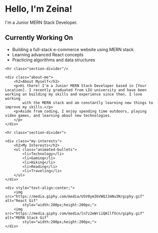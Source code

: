 <!DOCTYPE html>
<html>

<head>
    <link rel="stylesheet" href="https://cdnjs.cloudflare.com/ajax/libs/font-awesome/5.15.3/css/all.min.css" />
    <link rel="stylesheet" href="stylesheet.css">
</head>

<body>
    <h1>Hello, I'm Zeina!</h1>
    <p>I'm a Junior MERN Stack Developer.</p>
    <div style="text-align:center;">
        <i class="fab fa-html5 icon"></i>
        <i class="fab fa-css3-alt icon"></i>
        <i class="fab fa-js-square icon"></i>
        <i class="fab fa-react icon"></i>
        <i class="fab fa-node-js icon"></i>
    </div>
    <div class="currently-working">
        <h2>Currently Working On</h2>
        <ul class="animated-bullets">
            <li>Building a full-stack e-commerce website using MERN stack</li>
            <li>Learning advanced React concepts</li>
            <li>Practicing algorithms and data structures</li>
        </ul>
    </div>

    <hr class="section-divider"/>

    <div class="about-me">
        <h2>About Myself</h2>
        <p>Hi there! I'm a Junior MERN Stack Developer based in [Your Location]. I recently graduated from LIU university and have been working on building my skills and experience since then. I love working
            with the MERN stack and am constantly learning new things to improve my skills.</p>
        <p>Aside from coding, I enjoy spending time outdoors, playing video games, and learning about new technologies.
        </p>
    </div>

    <hr class="section-divider">

    <div class="my-interests">
        <h2>My Interests</h2>
        <ul class="animated-bullets">
            <li>Technology</li>
            <li>Gaming</li>
            <li>Hiking</li>
            <li>Reading</li>
            <li>Traveling</li>
        </ul>
    </div>

    <div style="text-align:center;">
        <img src="https://media.giphy.com/media/USV0ym3bVWQJJmNu3N/giphy.gif" alt="React Gif"
            style="width:200px;height:200px;">
        <img src="https://media.giphy.com/media/ln7z2eWriiQAllfVcn/giphy.gif" alt="MERN Stack Gif"
            style="width:200px;height:200px;">
    </div>
</body>

</html>
